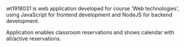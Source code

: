 wt1918031 is web application developed for course 'Web technologies', using JavaScript for frontend development and NodeJS for backend development.

Application enables classroom reservations and shows calendar with all/active reservations. 
